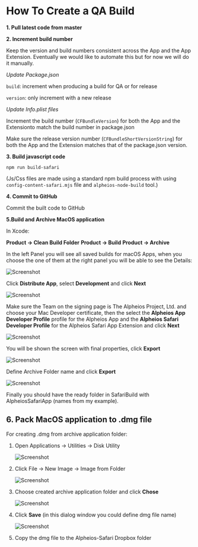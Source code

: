 
# How To Create a QA Build 

**1. Pull latest code from master**

**2. Increment build number**

Keep the version and build numbers consistent across the App and the App Extension. Eventually we would like to automate this but for now we will do it manually.

*Update Package.json*

`build`: increment when producing a build for QA or for release

`version`: only increment with a new release

*Update Info.plist files*

Increment the build number (`CFBundleVersion`) for both the App and the Extensionto match the build number in package.json

Make sure the release version number (`CFBundleShortVersionString`) for both the App and the Extension matches that of the package.json version.

**3. Build javascript code**

 `npm run build-safari`

(Js/Css files are made using a standard npm build process with using `config-content-safari.mjs` file and `alpheios-node-build` tool.)

**4. Commit to GitHub**

Commit the built code to GitHub

**5.Build and Archive MacOS application**

In Xcode:

**Product -> Clean Build Folder**
**Product -> Build**
**Product -> Archive**

In the left Panel you will see all saved builds for macOS Apps, when you choose the one of them at the right panel you will be able to see the Details:

   ![Screenshot](../../images/safari-create-build1.png)

Click **Distribute App**, select **Development** and click **Next**

   ![Screenshot](../../images/safari-create-build2.png)

Make sure the Team on the signing page is The Alpheios Project, Ltd. and choose your Mac Developer certificate, then the select the **Alpheios App Developer Profile** profile for the Alpheios App and the **Alpheios Safari Developer Profile** for the Alpheios Safari App Extension and click **Next**

   ![Screenshot](../../images/safari-create-build-3b.png)

You will be shown the screen with final properties, click **Export**

   ![Screenshot](../../images/safari-create-build4.png)

Define Archive Folder name and click **Export**

   ![Screenshot](../../images/safari-create-build5.png)

Finally you should have the ready folder in SafariBuild with AlpheiosSafariApp (names from my example).

## 6. Pack MacOS application to .dmg file

For creating .dmg from archive application folder:

1. Open Applications -> Utilities -> Disk Utility

   ![Screenshot](../../images/safari-create-build6.png)

2. Click File -> New Image -> Image from Folder

   ![Screenshot](../../images/safari-create-build7.png)

3. Choose created archive application folder and click **Chose**

   ![Screenshot](../../images/safari-create-build8.png)

4. Click **Save** (in this dialog window you could define dmg file name)

   ![Screenshot](../../images/safari-create-build9.png)

5. Copy the dmg file to the Alpheios-Safari Dropbox folder
